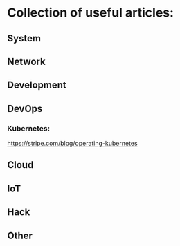 # Collection of useful articles:

## System

## Network

## Development

## DevOps

### Kubernetes:
https://stripe.com/blog/operating-kubernetes

## Cloud 

## IoT

## Hack

## Other
